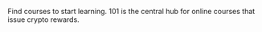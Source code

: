 Find courses to start learning. 101 is the central hub for online courses that issue crypto rewards.